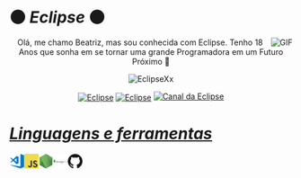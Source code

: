 # 🌑 *Eclipse* 🌑


<img align="right" alt="GIF" src="https://data.whicdn.com/images/194151802/original.png" />

<p align="center">Olá, me chamo Beatriz, mas sou conhecida com Eclipse. Tenho 18 Anos que sonha em se tornar uma grande Programadora em um Futuro Próximo 🚀<p align="center">
</p>

<p align="center"> <img src="https://komarev.com/ghpvc/?username=EclipseXx" alt="EclipseXx" /> </p>

<p align="center">
<a href="https://twitter.com/" target="blank"><img align="center" src="https://cdn.jsdelivr.net/npm/simple-icons@3.0.1/icons/twitter.svg" alt="Eclipse" height="20" width="20" /></a>
<a href="https://instagram.com/" target="blank"><img align="center" src="https://cdn.jsdelivr.net/npm/simple-icons@3.0.1/icons/instagram.svg" alt="Eclipse" height="20" width="20" /></a>
 <a href="https://www.youtube.com/channel/UCJHXoxcW_0VzgLMh91y79kg">
    <img src="https://cdn.jsdelivr.net/npm/simple-icons@3.0.1/icons/youtube.svg" alt="Canal da Eclipse" height="20" width="20">
</p>

# *Linguagens e ferramentas*


<img align="left" alt="Visual Studio Code" width="26px" src="https://raw.githubusercontent.com/github/explore/80688e429a7d4ef2fca1e82350fe8e3517d3494d/topics/visual-studio-code/visual-studio-code.png" />
<img align="left" alt="JavaScript" width="26px" src="https://raw.githubusercontent.com/github/explore/80688e429a7d4ef2fca1e82350fe8e3517d3494d/topics/javascript/javascript.png" />
<img align="left" alt="HTML5" width="26px" src="https://raw.githubusercontent.com/github/explore/80688e429a7d4ef2fca1e82350fe8e3517d3494d/topics/nodejs/nodejs.png" />
<img align="left" alt="MongoDB" width="26px" src="https://raw.githubusercontent.com/github/explore/80688e429a7d4ef2fca1e82350fe8e3517d3494d/topics/mongodb/mongodb.png" />
<img align="left" alt="Git" width="26px" src="https://raw.githubusercontent.com/github/explore/78df643247d429f6cc873026c0622819ad797942/topics/github/github.png" />
<br />
<br />
<p align="center">




